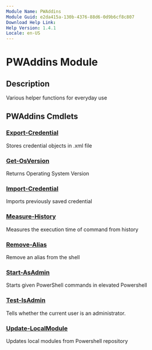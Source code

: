 ```yaml
---
Module Name: PWAddins
Module Guid: e2da415a-130b-4376-88d6-0d9b6cf8c807
Download Help Link:
Help Version: 1.4.1
Locale: en-US
---
```


# PWAddins Module
## Description
Various helper functions for everyday use

## PWAddins Cmdlets
### [Export-Credential](Export-Credential.md)
Stores credential objects in .xml file

### [Get-OsVersion](Get-OsVersion.md)
Returns Operating System Version

### [Import-Credential](Import-Credential.md)
Imports previously saved credential

### [Measure-History](Measure-History.md)
Measures the execution time of command from history

### [Remove-Alias](Remove-Alias.md)
Remove an alias from the shell

### [Start-AsAdmin](Start-AsAdmin.md)
Starts given PowerShell commands in elevated Powershell

### [Test-IsAdmin](Test-IsAdmin.md)
Tells whether the current user is an administrator.

### [Update-LocalModule](Update-LocalModule.md)
Updates local modules from Powershell repository

